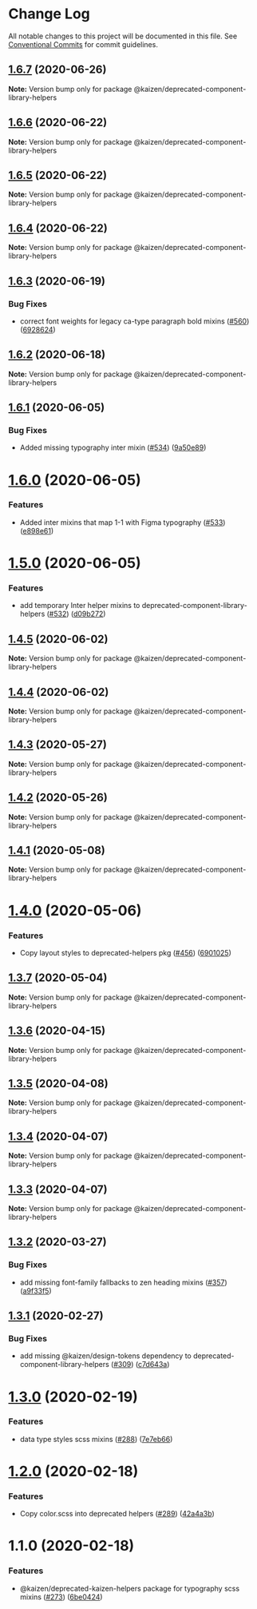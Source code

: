 # Change Log

All notable changes to this project will be documented in this file.
See [Conventional Commits](https://conventionalcommits.org) for commit guidelines.

## [1.6.7](https://github.com/cultureamp/kaizen-design-system/compare/@kaizen/deprecated-component-library-helpers@1.6.6...@kaizen/deprecated-component-library-helpers@1.6.7) (2020-06-26)

**Note:** Version bump only for package @kaizen/deprecated-component-library-helpers





## [1.6.6](https://github.com/cultureamp/kaizen-design-system/compare/@kaizen/deprecated-component-library-helpers@1.6.5...@kaizen/deprecated-component-library-helpers@1.6.6) (2020-06-22)

**Note:** Version bump only for package @kaizen/deprecated-component-library-helpers





## [1.6.5](https://github.com/cultureamp/kaizen-design-system/compare/@kaizen/deprecated-component-library-helpers@1.6.4...@kaizen/deprecated-component-library-helpers@1.6.5) (2020-06-22)

**Note:** Version bump only for package @kaizen/deprecated-component-library-helpers





## [1.6.4](https://github.com/cultureamp/kaizen-design-system/compare/@kaizen/deprecated-component-library-helpers@1.6.3...@kaizen/deprecated-component-library-helpers@1.6.4) (2020-06-22)

**Note:** Version bump only for package @kaizen/deprecated-component-library-helpers





## [1.6.3](https://github.com/cultureamp/kaizen-design-system/compare/@kaizen/deprecated-component-library-helpers@1.6.2...@kaizen/deprecated-component-library-helpers@1.6.3) (2020-06-19)


### Bug Fixes

* correct font weights for legacy ca-type paragraph bold mixins ([#560](https://github.com/cultureamp/kaizen-design-system/issues/560)) ([6928624](https://github.com/cultureamp/kaizen-design-system/commit/6928624d769f881495ba6619860478dc97069415))





## [1.6.2](https://github.com/cultureamp/kaizen-design-system/compare/@kaizen/deprecated-component-library-helpers@1.6.1...@kaizen/deprecated-component-library-helpers@1.6.2) (2020-06-18)

**Note:** Version bump only for package @kaizen/deprecated-component-library-helpers





## [1.6.1](https://github.com/cultureamp/kaizen-design-system/compare/@kaizen/deprecated-component-library-helpers@1.6.0...@kaizen/deprecated-component-library-helpers@1.6.1) (2020-06-05)


### Bug Fixes

* Added missing typography inter mixin ([#534](https://github.com/cultureamp/kaizen-design-system/issues/534)) ([9a50e89](https://github.com/cultureamp/kaizen-design-system/commit/9a50e8920e05036e5b01c6563384f1cd0fa51055))





# [1.6.0](https://github.com/cultureamp/kaizen-design-system/compare/@kaizen/deprecated-component-library-helpers@1.5.0...@kaizen/deprecated-component-library-helpers@1.6.0) (2020-06-05)


### Features

* Added inter mixins that map 1-1 with Figma typography ([#533](https://github.com/cultureamp/kaizen-design-system/issues/533)) ([e898e61](https://github.com/cultureamp/kaizen-design-system/commit/e898e61e6e6f9721caa48491911393ccef10c009))





# [1.5.0](https://github.com/cultureamp/kaizen-design-system/compare/@kaizen/deprecated-component-library-helpers@1.4.5...@kaizen/deprecated-component-library-helpers@1.5.0) (2020-06-05)


### Features

* add temporary Inter helper mixins to deprecated-component-library-helpers ([#532](https://github.com/cultureamp/kaizen-design-system/issues/532)) ([d09b272](https://github.com/cultureamp/kaizen-design-system/commit/d09b2723756df18d034c7f58cea28abd601339f0))





## [1.4.5](https://github.com/cultureamp/kaizen-design-system/compare/@kaizen/deprecated-component-library-helpers@1.4.4...@kaizen/deprecated-component-library-helpers@1.4.5) (2020-06-02)

**Note:** Version bump only for package @kaizen/deprecated-component-library-helpers





## [1.4.4](https://github.com/cultureamp/kaizen-design-system/compare/@kaizen/deprecated-component-library-helpers@1.4.3...@kaizen/deprecated-component-library-helpers@1.4.4) (2020-06-02)

**Note:** Version bump only for package @kaizen/deprecated-component-library-helpers





## [1.4.3](https://github.com/cultureamp/kaizen-design-system/compare/@kaizen/deprecated-component-library-helpers@1.4.2...@kaizen/deprecated-component-library-helpers@1.4.3) (2020-05-27)

**Note:** Version bump only for package @kaizen/deprecated-component-library-helpers





## [1.4.2](https://github.com/cultureamp/kaizen-design-system/compare/@kaizen/deprecated-component-library-helpers@1.4.1...@kaizen/deprecated-component-library-helpers@1.4.2) (2020-05-26)

**Note:** Version bump only for package @kaizen/deprecated-component-library-helpers





## [1.4.1](https://github.com/cultureamp/kaizen-design-system/compare/@kaizen/deprecated-component-library-helpers@1.4.0...@kaizen/deprecated-component-library-helpers@1.4.1) (2020-05-08)

**Note:** Version bump only for package @kaizen/deprecated-component-library-helpers





# [1.4.0](https://github.com/cultureamp/kaizen-design-system/compare/@kaizen/deprecated-component-library-helpers@1.3.7...@kaizen/deprecated-component-library-helpers@1.4.0) (2020-05-06)


### Features

* Copy layout styles to deprecated-helpers pkg ([#456](https://github.com/cultureamp/kaizen-design-system/issues/456)) ([6901025](https://github.com/cultureamp/kaizen-design-system/commit/6901025ae833cc2cf0be98207c586d1ae82329c1))





## [1.3.7](https://github.com/cultureamp/kaizen-design-system/compare/@kaizen/deprecated-component-library-helpers@1.3.6...@kaizen/deprecated-component-library-helpers@1.3.7) (2020-05-04)

**Note:** Version bump only for package @kaizen/deprecated-component-library-helpers





## [1.3.6](https://github.com/cultureamp/kaizen-design-system/compare/@kaizen/deprecated-component-library-helpers@1.3.5...@kaizen/deprecated-component-library-helpers@1.3.6) (2020-04-15)

**Note:** Version bump only for package @kaizen/deprecated-component-library-helpers





## [1.3.5](https://github.com/cultureamp/kaizen-design-system/compare/@kaizen/deprecated-component-library-helpers@1.3.4...@kaizen/deprecated-component-library-helpers@1.3.5) (2020-04-08)

**Note:** Version bump only for package @kaizen/deprecated-component-library-helpers





## [1.3.4](https://github.com/cultureamp/kaizen-design-system/compare/@kaizen/deprecated-component-library-helpers@1.3.3...@kaizen/deprecated-component-library-helpers@1.3.4) (2020-04-07)

**Note:** Version bump only for package @kaizen/deprecated-component-library-helpers





## [1.3.3](https://github.com/cultureamp/kaizen-design-system/compare/@kaizen/deprecated-component-library-helpers@1.3.2...@kaizen/deprecated-component-library-helpers@1.3.3) (2020-04-07)

**Note:** Version bump only for package @kaizen/deprecated-component-library-helpers





## [1.3.2](https://github.com/cultureamp/kaizen-design-system/compare/@kaizen/deprecated-component-library-helpers@1.3.1...@kaizen/deprecated-component-library-helpers@1.3.2) (2020-03-27)


### Bug Fixes

* add missing font-family fallbacks to zen heading mixins ([#357](https://github.com/cultureamp/kaizen-design-system/issues/357)) ([a9f33f5](https://github.com/cultureamp/kaizen-design-system/commit/a9f33f591fe9bc64e2f64ec35cf39d8922068860))





## [1.3.1](https://github.com/cultureamp/kaizen-design-system/compare/@kaizen/deprecated-component-library-helpers@1.3.0...@kaizen/deprecated-component-library-helpers@1.3.1) (2020-02-27)


### Bug Fixes

* add missing @kaizen/design-tokens dependency to deprecated-component-library-helpers ([#309](https://github.com/cultureamp/kaizen-design-system/issues/309)) ([c7d643a](https://github.com/cultureamp/kaizen-design-system/commit/c7d643a))





# [1.3.0](https://github.com/cultureamp/kaizen-design-system/compare/@kaizen/deprecated-component-library-helpers@1.2.0...@kaizen/deprecated-component-library-helpers@1.3.0) (2020-02-19)


### Features

* data type styles scss mixins ([#288](https://github.com/cultureamp/kaizen-design-system/issues/288)) ([7e7eb66](https://github.com/cultureamp/kaizen-design-system/commit/7e7eb66))





# [1.2.0](https://github.com/cultureamp/kaizen-design-system/compare/@kaizen/deprecated-component-library-helpers@1.1.0...@kaizen/deprecated-component-library-helpers@1.2.0) (2020-02-18)


### Features

* Copy color.scss into deprecated helpers ([#289](https://github.com/cultureamp/kaizen-design-system/issues/289)) ([42a4a3b](https://github.com/cultureamp/kaizen-design-system/commit/42a4a3b))





# 1.1.0 (2020-02-18)


### Features

* @kaizen/deprecated-kaizen-helpers package for typography scss mixins ([#273](https://github.com/cultureamp/kaizen-design-system/issues/273)) ([6be0424](https://github.com/cultureamp/kaizen-design-system/commit/6be0424))
